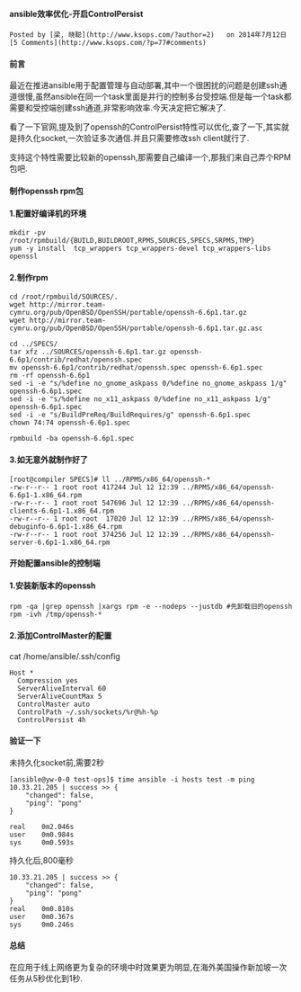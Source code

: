 
	
		
		

#### ansible效率优化-开启ControlPersist



	Posted by [梁, 晓聪](http://www.ksops.com/?author=2) 	on 2014年7月12日[5 Comments](http://www.ksops.com/?p=77#comments) 



				

			
#### 前言


最近在推进ansible用于配置管理与自动部署,其中一个很困扰的问题是创建ssh通道很慢,虽然ansible在同一个task里面是并行的控制多台受控端.但是每一个task都需要和受控端创建ssh通道,非常影响效率.今天决定把它解决了.


看了一下官网,提及到了openssh的ControlPersist特性可以优化,查了一下,其实就是持久化socket,一次验证多次通信.并且只需要修改ssh client就行了.


支持这个特性需要比较新的openssh,那需要自己编译一个,那我们来自己弄个RPM包吧.



#### 制作openssh rpm包



#### 1.配置好编译机的环境



```
mkdir -pv /root/rpmbuild/{BUILD,BUILDROOT,RPMS,SOURCES,SPECS,SRPMS,TMP}
yum -y install  tcp_wrappers tcp_wrappers-devel tcp_wrappers-libs openssl

```


#### 2.制作rpm



```
cd /root/rpmbuild/SOURCES/.
wget http://mirror.team-cymru.org/pub/OpenBSD/OpenSSH/portable/openssh-6.6p1.tar.gz
wget http://mirror.team-cymru.org/pub/OpenBSD/OpenSSH/portable/openssh-6.6p1.tar.gz.asc

cd ../SPECS/
tar xfz ../SOURCES/openssh-6.6p1.tar.gz openssh-6.6p1/contrib/redhat/openssh.spec
mv openssh-6.6p1/contrib/redhat/openssh.spec openssh-6.6p1.spec
rm -rf openssh-6.6p1
sed -i -e "s/%define no_gnome_askpass 0/%define no_gnome_askpass 1/g" openssh-6.6p1.spec
sed -i -e "s/%define no_x11_askpass 0/%define no_x11_askpass 1/g" openssh-6.6p1.spec
sed -i -e "s/BuildPreReq/BuildRequires/g" openssh-6.6p1.spec
chown 74:74 openssh-6.6p1.spec

rpmbuild -ba openssh-6.6p1.spec

```


#### 3.如无意外就制作好了



```
[root@compiler SPECS]# ll ../RPMS/x86_64/openssh-* 
-rw-r--r-- 1 root root 417244 Jul 12 12:39 ../RPMS/x86_64/openssh-6.6p1-1.x86_64.rpm
-rw-r--r-- 1 root root 547696 Jul 12 12:39 ../RPMS/x86_64/openssh-clients-6.6p1-1.x86_64.rpm
-rw-r--r-- 1 root root  17020 Jul 12 12:39 ../RPMS/x86_64/openssh-debuginfo-6.6p1-1.x86_64.rpm
-rw-r--r-- 1 root root 374256 Jul 12 12:39 ../RPMS/x86_64/openssh-server-6.6p1-1.x86_64.rpm 

```


#### 开始配置ansible的控制端



#### 1.安装新版本的openssh



```
rpm -qa |grep openssh |xargs rpm -e --nodeps --justdb #先卸载旧的openssh
rpm -ivh /tmp/openssh-*

```


#### 2.添加ControlMaster的配置


cat /home/ansible/.ssh/config



```
Host *
  Compression yes
  ServerAliveInterval 60
  ServerAliveCountMax 5
  ControlMaster auto
  ControlPath ~/.ssh/sockets/%r@%h-%p
  ControlPersist 4h

```


#### 验证一下


未持久化socket前,需要2秒



```
[ansible@yw-0-0 test-ops]$ time ansible -i hosts test -m ping
10.33.21.205 | success >> {
    "changed": false, 
    "ping": "pong"
}

real    0m2.046s
user    0m0.984s
sys     0m0.593s

```

持久化后,800毫秒



```
10.33.21.205 | success >> {
    "changed": false, 
    "ping": "pong"
}
real    0m0.810s
user    0m0.367s
sys     0m0.246s

```


#### 总结


在应用于线上网络更为复杂的环境中时效果更为明显,在海外美国操作新加坡一次任务从5秒优化到1秒.








